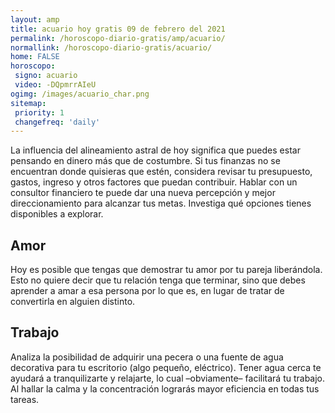 ```yaml
---
layout: amp
title: acuario hoy gratis 09 de febrero del 2021 
permalink: /horoscopo-diario-gratis/amp/acuario/
normallink: /horoscopo-diario-gratis/acuario/
home: FALSE
horoscopo:
 signo: acuario
 video: -DQpmrrAIeU
ogimg: /images/acuario_char.png
sitemap:
 priority: 1
 changefreq: 'daily'
---
```



La influencia del alineamiento astral de hoy significa que puedes estar pensando en dinero más que de costumbre. Si tus finanzas no se encuentran donde quisieras que estén, considera revisar tu presupuesto, gastos, ingreso y otros factores que puedan contribuir. Hablar con un consultor financiero te puede dar una nueva percepción y mejor direccionamiento para alcanzar tus metas. Investiga qué opciones tienes disponibles a explorar.

## Amor

Hoy es posible que tengas que demostrar tu amor por tu pareja liberándola. Esto no quiere decir que tu relación tenga que terminar, sino que debes aprender a amar a esa persona por lo que es, en lugar de tratar de convertirla en alguien distinto.

## Trabajo

Analiza la posibilidad de adquirir una pecera o una fuente de agua decorativa para tu escritorio (algo pequeño, eléctrico). Tener agua cerca te ayudará a tranquilizarte y relajarte, lo cual –obviamente– facilitará tu trabajo. Al hallar la calma y la concentración lograrás mayor eficiencia en todas tus tareas.
